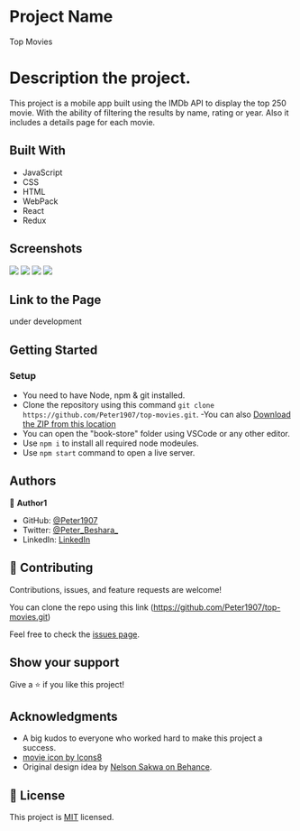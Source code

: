 # Project Name

Top Movies

# Description the project.

This project is a mobile app built using the IMDb API to display the top 250 movie. With the ability of filtering the results by name, rating or year.
Also it includes a details page for each movie.

## Built With

- JavaScript
- CSS
- HTML
- WebPack
- React
- Redux

## Screenshots

![](media/sc01.png) ![](media/sc02.png)
![](media/sc03.png) ![](media/sc04.png)

## Link to the Page

under development

## Getting Started

### Setup
- You need to have Node, npm & git installed.
- Clone the repository using this command `git clone https://github.com/Peter1907/top-movies.git`.
-You can also [Download the ZIP from this location](https://github.com/Peter1907/top-movies/archive/refs/heads/dev.zip)
- You can open the "book-store" folder using VSCode or any other editor.
- Use `npm i` to install all required node modeules.
- Use `npm start` command to open a live server.

## Authors

👤 **Author1**

- GitHub: [@Peter1907](https://github.com/Peter1907)
- Twitter: [@Peter_Beshara_](https://twitter.com/Peter_Beshara_)
- LinkedIn: [LinkedIn](https://www.linkedin.com/in/peter-beshara-b33681241/)


## 🤝 Contributing

Contributions, issues, and feature requests are welcome!

You can clone the repo using this link (https://github.com/Peter1907/top-movies.git)

Feel free to check the [issues page](https://github.com/Peter1907/top-movies/issues).

## Show your support

Give a ⭐️ if you like this project!

## Acknowledgments

- A big kudos to everyone who worked hard to make this project a success.
- <a target="_blank" href="https://icons8.com/icon/WYO2K5RJknB9/movie">movie icon by Icons8</a>
- Original design idea by [Nelson Sakwa on Behance](https://www.behance.net/sakwadesignstudio).

## 📝 License

This project is [MIT](./LICENSE) licensed.
